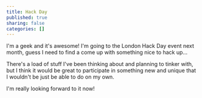 ```yaml
---
title: Hack Day
published: true
sharing: false
categories: []
---
```


I'm a geek and it's awesome! I'm going to the London Hack Day event next month, guess I need to find a come up with something nice to hack up...

There's a load of stuff I've been thinking about and planning to tinker with, but I think it would be great to participate in something new and unique that I wouldn't be just be able to do on my own.

I'm really looking forward to it now!
